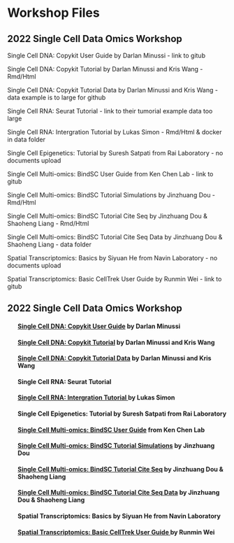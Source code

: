 # Workshop Files

## 2022 Single Cell Data Omics Workshop

Single Cell DNA: Copykit User Guide by Darlan Minussi  - link to gitub

Single Cell DNA: Copykit Tutorial by Darlan Minussi and Kris Wang - Rmd/Html

Single Cell DNA: Copykit Tutorial Data by Darlan Minussi and Kris Wang - data example is to large for github

Single Cell RNA: Seurat Tutorial - link to their tumorial example data too large 

Single Cell RNA: Intergration Tutorial by Lukas Simon - Rmd/Html & docker in data folder

Single Cell Epigenetics: Tutorial by Suresh Satpati from Rai Laboratory - no documents upload

Single Cell Multi-omics: BindSC User Guide from Ken Chen Lab - link to gitub

Single Cell Multi-omics: BindSC Tutorial Simulations by Jinzhuang Dou  - Rmd/Html

Single Cell Multi-omics: BindSC Tutorial Cite Seq by Jinzhuang Dou & Shaoheng Liang  - Rmd/Html

Single Cell Multi-omics: BindSC Tutorial Cite Seq Data by Jinzhuang Dou & Shaoheng Liang - data folder

Spatial Transcriptomics: Basics by Siyuan He from Navin Laboratory - no documents upload 

Spatial Transcriptomics: Basic CellTrek User Guide by Runmin Wei - link to gitub
 <h2 class="section-heading">2022 Single Cell Data Omics Workshop</h2>
            <div class="col-lg-12 text-center">
                <div class="row text-left">
                    <div class="col-lg-12">
                        <ul>
                                <h4><a href="https://navinlabcode.github.io/CopyKit-UserGuide/">Single Cell DNA: Copykit User Guide</a> by Darlan Minussi </h4>
                                <h4><a href="copykit_workshop.html">Single Cell DNA: Copykit Tutorial</a> by Darlan Minussi and Kris Wang</h4> 
                                <h4><a href="tutorial_data/sample_obj.rds" download="sample_obj.rds">Single Cell DNA: Copykit Tutorial Data</a> by Darlan Minussi and Kris Wang</h4> 
                                <h4>Single Cell RNA: Seurat Tutorial</h4> 
                                <h4><a href="Human_lung_integration_using_scvi.html">Single Cell RNA: Intergration Tutorial </a> by Lukas Simon</h4>
                                <h4>Single Cell Epigenetics: Tutorial by Suresh Satpati from Rai Laboratory</h4>
                                <h4><a href="https://github.com/KChen-lab/bindSC">Single Cell Multi-omics: BindSC User Guide</a> from Ken Chen Lab</h4> 
                                <h4><a href="sim.html">Single Cell Multi-omics: BindSC Tutorial Simulations</a> by Jinzhuang Dou</h4> 
                                <h4><a href="CITE_seq_workshop_student_version.nb.html">Single Cell Multi-omics: BindSC Tutorial Cite Seq</a> by Jinzhuang Dou & Shaoheng Liang</h4> 
                                <h4><a href="tutorial_data/cite-seq-data.RDS" download="cite-seq-data.RDS">Single Cell Multi-omics: BindSC Tutorial Cite Seq Data</a> by Jinzhuang Dou & Shaoheng Liang</h4> 
                                <h4>Spatial Transcriptomics: Basics by Siyuan He from Navin Laboratory</h4> 
                                <h4><a href="https://github.com/navinlabcode/CellTrek">Spatial Transcriptomics: Basic CellTrek User Guide </a> by Runmin Wei</h4>
                        </ul>
                    </div>
                </div>
            </div>
